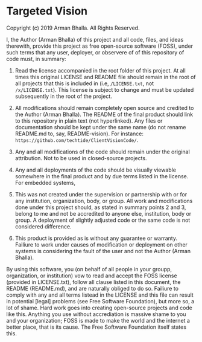 # Targeted Vision

Copyright (c) 2019 Arman Bhalla. All Rights Reserved.

I, the Author (Arman Bhalla) of this project and all code, files, and ideas therewith, provide this project as free open-source software (FOSS), under such terms that any user, deployer, or observere of
of this repository of code must, in summary:

1. Read the license accompanied in the root folder of this project. At all times this original LICENSE and README file should remain in the root
of all projects that this is included in (i.e, ``/LICENSE.txt``, not ``/x/LICENSE.txt``). This license is subject to change and must be updated subsequently in the root of the project.

2. All modifications should remain completely open source and credited to the Author (Arman Bhalla). The README of the final product should link to this repository in plain text (not hyperlinked). 
Any files or documentation should be kept under the same name (do not rename README.md to, say, README-vision). For instance: ``https://github.com/techtide/ClientVisionCode/``.

3. Any and all modifications of the code should remain under the original attribution. Not to be used in closed-source projects.

4. Any and all deployments of the code should be visually viewable somewhere in the final product and by due terms listed in the license. For embedded systems, 

5. This was not created under the supervision or partnership with or for any institution, organization, body, or group.
All work and modifications done under this project should, as stated in summary points 2 and 3, belong to me and not be accredited to anyone else, institution, body or group. A deployment of slightly adjusted code or the same code is not considered difference. 

6. This product is provided as is without any guarantee or warranty. Failiure to work under causes of modification or deployment on other systems is considering the fault of the user and not the Author (Arman Bhalla).

By using this software, you (on behalf of all people in your groupp, organization, or institution) vow to read and accept the FOSS license (provided in LICENSE.txt), follow all clause listed in this document, the README (README.md), and are naturally obliged to do so.
Failiure to comply with any and all terms listead in the LICENSE and this file can result in potential [legal] problems (see Free Software Foundation), but more so, a lot of shame. Hard work goes into creating open-source projects and code like this. 
Anything you use without accrediation is massive shame to you and your organization; FOSS is made to make the world and the internet a better place, that is its cause. The Free Software Foundation itself states this.
